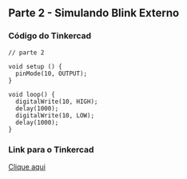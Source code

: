 ## Parte 2 - Simulando Blink Externo

### Código do Tinkercad

```
// parte 2

void setup () {
  pinMode(10, OUTPUT);
}

void loop() {
  digitalWrite(10, HIGH);
  delay(1000);
  digitalWrite(10, LOW);
  delay(1000);
}
```

### Link para o Tinkercad

[Clique aqui](https://www.tinkercad.com/things/71q7gsLDtSg/editel?returnTo=%2Fdashboard%2Fdesigns%2F3d)
